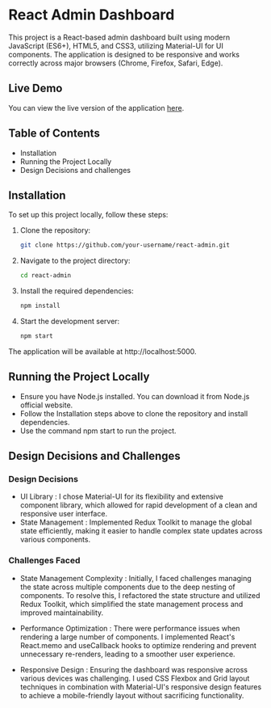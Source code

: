 # React Admin Dashboard

This project is a React-based admin dashboard built using modern JavaScript (ES6+), HTML5, and CSS3, utilizing Material-UI for UI components. The application is designed to be responsive and works correctly across major browsers (Chrome, Firefox, Safari, Edge).

## Live Demo

You can view the live version of the application [here](https://adminx-dashboard.netlify.app/).

## Table of Contents

- Installation
- Running the Project Locally
- Design Decisions and challenges

## Installation

To set up this project locally, follow these steps:

1. Clone the repository:
   ```bash
   git clone https://github.com/your-username/react-admin.git

2. Navigate to the project directory:
   ```bash
   cd react-admin

4. Install the required dependencies:
   ```bash
   npm install

5. Start the development server:
   ```bash
   npm start

The application will be available at http://localhost:5000.

## Running the Project Locally
- Ensure you have Node.js installed. You can download it from Node.js official website.
- Follow the Installation steps above to clone the repository and install dependencies.
- Use the command npm start to run the project.

## Design Decisions and Challenges
### Design Decisions
- UI Library : I chose Material-UI for its flexibility and extensive component library, which allowed for rapid development of a clean and responsive user interface.
- State Management : Implemented Redux Toolkit to manage the global state efficiently, making it easier to handle complex state updates across various components.

### Challenges Faced
- State Management Complexity  :  Initially, I faced challenges managing the state across multiple components due to the deep nesting of components. To resolve this, I refactored the state structure and utilized Redux Toolkit, which simplified the state management process and improved maintainability.

- Performance Optimization : There were performance issues when rendering a large number of components. I implemented React's React.memo and useCallback hooks to optimize rendering and prevent unnecessary re-renders, leading to a smoother user experience.

- Responsive Design  :  Ensuring the dashboard was responsive across various devices was challenging. I used CSS Flexbox and Grid layout techniques in combination with Material-UI's responsive design features to achieve a mobile-friendly layout without sacrificing functionality.

